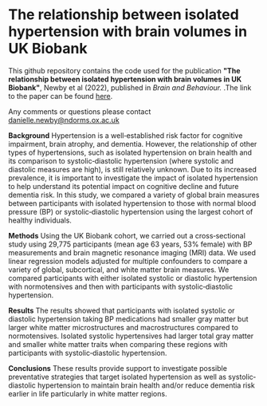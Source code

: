# The relationship between isolated hypertension with brain volumes in UK Biobank
This github repository contains the code used for the publication **"The relationship between isolated hypertension with brain volumes in UK Biobank"**, Newby et al (2022), published in *Brain and Behaviour.* .The link to the paper can be found [here](https://www.ncbi.nlm.nih.gov/pmc/articles/PMC9120723/).

Any comments or questions please contact danielle.newby@ndorms.ox.ac.uk

**Background**
Hypertension is a well‐established risk factor for cognitive impairment, brain atrophy, and dementia. However, the relationship of other types of hypertensions, such as isolated hypertension on brain health and its comparison to systolic‐diastolic hypertension (where systolic and diastolic measures are high), is still relatively unknown. Due to its increased prevalence, it is important to investigate the impact of isolated hypertension to help understand its potential impact on cognitive decline and future dementia risk. In this study, we compared a variety of global brain measures between participants with isolated hypertension to those with normal blood pressure (BP) or systolic‐diastolic hypertension using the largest cohort of healthy individuals.

**Methods**
Using the UK Biobank cohort, we carried out a cross‐sectional study using 29,775 participants (mean age 63 years, 53% female) with BP measurements and brain magnetic resonance imaging (MRI) data. We used linear regression models adjusted for multiple confounders to compare a variety of global, subcortical, and white matter brain measures. We compared participants with either isolated systolic or diastolic hypertension with normotensives and then with participants with systolic‐diastolic hypertension.

**Results**
The results showed that participants with isolated systolic or diastolic hypertension taking BP medications had smaller gray matter but larger white matter microstructures and macrostructures compared to normotensives. Isolated systolic hypertensives had larger total gray matter and smaller white matter traits when comparing these regions with participants with systolic‐diastolic hypertension.

**Conclusions**
These results provide support to investigate possible preventative strategies that target isolated hypertension as well as systolic‐diastolic hypertension to maintain brain health and/or reduce dementia risk earlier in life particularly in white matter regions.
